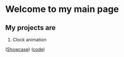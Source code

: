 # Welcome to my main page



## My projects are


1. Clock animation

([Showcase](https://damorntyde.github.io/clock)) ([code](https://www.github.com/damorntyde/clock))